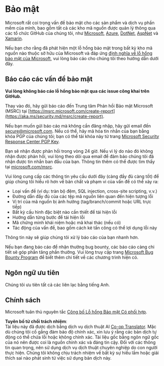 <!--
CO_OP_TRANSLATOR_METADATA:
{
  "original_hash": "d8fe220fa2850df0759b07cf391ea77c",
  "translation_date": "2025-07-12T07:25:19+00:00",
  "source_file": "SECURITY.md",
  "language_code": "vi"
}
-->
# Bảo mật

Microsoft rất coi trọng vấn đề bảo mật cho các sản phẩm và dịch vụ phần mềm của mình, bao gồm tất cả các kho mã nguồn được quản lý thông qua các tổ chức GitHub của chúng tôi, như [Microsoft](https://github.com/Microsoft), [Azure](https://github.com/Azure), [DotNet](https://github.com/dotnet), [AspNet](https://github.com/aspnet) và [Xamarin](https://github.com/xamarin).

Nếu bạn cho rằng đã phát hiện một lỗ hổng bảo mật trong bất kỳ kho mã nguồn nào thuộc sở hữu của Microsoft và đáp ứng [định nghĩa về lỗ hổng bảo mật của Microsoft](https://aka.ms/security.md/definition), vui lòng báo cáo cho chúng tôi theo hướng dẫn dưới đây.

## Báo cáo các vấn đề bảo mật

**Vui lòng không báo cáo lỗ hổng bảo mật qua các issue công khai trên GitHub.**

Thay vào đó, hãy gửi báo cáo đến Trung tâm Phản hồi Bảo mật Microsoft (MSRC) tại [https://msrc.microsoft.com/create-report](https://aka.ms/security.md/msrc/create-report).

Nếu bạn muốn gửi báo cáo mà không cần đăng nhập, hãy gửi email đến [secure@microsoft.com](mailto:secure@microsoft.com). Nếu có thể, hãy mã hóa tin nhắn của bạn bằng khóa PGP của chúng tôi; bạn có thể tải khóa này từ trang [Microsoft Security Response Center PGP Key](https://aka.ms/security.md/msrc/pgp).

Bạn sẽ nhận được phản hồi trong vòng 24 giờ. Nếu vì lý do nào đó không nhận được phản hồi, vui lòng theo dõi qua email để đảm bảo chúng tôi đã nhận được tin nhắn ban đầu của bạn. Thông tin thêm có thể được tìm thấy tại [microsoft.com/msrc](https://www.microsoft.com/msrc).

Vui lòng cung cấp các thông tin yêu cầu dưới đây (càng đầy đủ càng tốt) để giúp chúng tôi hiểu rõ hơn về bản chất và phạm vi của vấn đề có thể xảy ra:

* Loại vấn đề (ví dụ: tràn bộ đệm, SQL injection, cross-site scripting, v.v.)
* Đường dẫn đầy đủ của các tệp mã nguồn liên quan đến hiện tượng lỗi
* Vị trí của mã nguồn bị ảnh hưởng (tag/branch/commit hoặc URL trực tiếp)
* Bất kỳ cấu hình đặc biệt nào cần thiết để tái hiện lỗi
* Hướng dẫn từng bước để tái hiện lỗi
* Mã chứng minh khái niệm hoặc mã khai thác (nếu có)
* Tác động của vấn đề, bao gồm cách kẻ tấn công có thể lợi dụng lỗi này

Thông tin này sẽ giúp chúng tôi xử lý báo cáo của bạn nhanh hơn.

Nếu bạn đang báo cáo để nhận thưởng bug bounty, các báo cáo càng chi tiết sẽ góp phần tăng phần thưởng. Vui lòng truy cập trang [Microsoft Bug Bounty Program](https://aka.ms/security.md/msrc/bounty) để biết thêm chi tiết về các chương trình hiện có.

## Ngôn ngữ ưu tiên

Chúng tôi ưu tiên tất cả các liên lạc bằng tiếng Anh.

## Chính sách

Microsoft tuân thủ nguyên tắc [Công bố Lỗ hổng Bảo mật Có phối hợp](https://aka.ms/security.md/cvd).

**Tuyên bố từ chối trách nhiệm**:  
Tài liệu này đã được dịch bằng dịch vụ dịch thuật AI [Co-op Translator](https://github.com/Azure/co-op-translator). Mặc dù chúng tôi cố gắng đảm bảo độ chính xác, xin lưu ý rằng các bản dịch tự động có thể chứa lỗi hoặc không chính xác. Tài liệu gốc bằng ngôn ngữ gốc của nó nên được coi là nguồn chính xác và đáng tin cậy. Đối với các thông tin quan trọng, nên sử dụng dịch vụ dịch thuật chuyên nghiệp do con người thực hiện. Chúng tôi không chịu trách nhiệm về bất kỳ sự hiểu lầm hoặc giải thích sai nào phát sinh từ việc sử dụng bản dịch này.